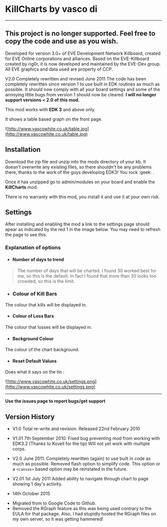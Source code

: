 # KillCharts by vasco di #

---
## This project is no longer supported. Feel free to copy the code and use as you wish.

Developed for version 3.0+ of EVE Development Network Killboard, created for EVE Online corporations and alliances. Based on the EVE-Killboard created by rig0r, it is now developed and maintained by the EVE-Dev group. All EVE graphics and data used are property of CCP.

V2.0 Completely rewritten and revised June 2011
The code has been completely rewritten since version 1 to use built in EDK routines as much as possible. It should now comply with all your board settings and some of the annoying little bugs from version 1 should now be cleared.
**I will no longer support versions < 2.0 of this mod.**

This mod works with **EDK 3** and above only.

It shows a table based graph on the front page.

![http://www.vascowhite.co.uk/table.jpg](http://www.vascowhite.co.uk/table.jpg)

## Installation ##
Download the zip file and unzip into the mods directory of your kb. It doesn't overwrite any existing files, so there shouldn't be any problems there, thanks to the work of the guys developing EDK3! You rock  :geek: .

Once it has unzipped go to admin/modules on your board and enable the **KillCharts** mod.

There is no warranty with this mod, you install it and use it at your own risk.


## Settings ##
After installing and enabling the mod a link to the settings page should apear as indicated by the red 1 in the image below. You may need to refresh the page to see this.

### Explanation of options ###
  * #### Number of days to trend ####
> The number of days that will be charted. I found 30 worked best for  me, so this is the default. In fact I found that more than 30 looks too crowded, so this is the limit.

  * ### Colour of Kill Bars ###
The colour that kills will be displayed in.

  * #### Colour of Loss Bars ####
The colour that losses will be displayed in.
  * #### Background Colour ####
The colour of the chart background.
  * #### Reset Default Values ####
Does what it says on the tin :


![http://www.vascowhite.co.uk/settings.png](http://www.vascowhite.co.uk/settings.png)


---


**Use the issues page to report bugs/get support**

## Version History ##

  * V1.0 Total re-write and revision.
Released 22nd February 2010

  * V1.01 7th September 2010.
Fixed bug preventing mod from working with EDK3.2 (Thanks to Kovell for the tip)
Will not yet work with multiple corps.

  * V2.0 June 2011.
Completely rewritten (again) to use built in code as much as possible.
Removed flash option to simplify code. This option or a `<canvas>` based option may be reinstated in the future.

  * V2.01 1st July 2011
Added ability to navigate through chart to page showing 1 day's activity.

  * 14th October 2015
 - Migrated from to Google Code to Github.
 - Removed the RGraph feature as this was being used contrary to the EULA for that package. Also, I had stupidly hosted the RGraph files on my own server, so it was getting hammered!